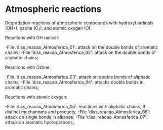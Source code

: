 # Atmospheric reactions
Degradation reactions of atmospheric compounds with hydroxyl radicals (OH•), ozone (O₃), and atomic oxygen (O).


Reactions with OH radical:

-File 'diss_reacao_Atmosferica_01': attack on the double bonds of aromatic chains;
-File 'diss_reacao_Atmosferica_02': attack on the double bonds of aliphatic chains;

Reactions with Ozone:

-File 'diss_reacao_Atmosferica_03': attack on double bonds of aliphatic chains;
-File 'diss_reacao_Atmosferica_04': attacks double bonds in aromatic chains;

Reactions with atomic oxygen:

-File 'diss_reacao_Atmosferica_05': reactions with aliphatic chains, 3 distinct mechanisms and products;
-File 'diss_reacao_Atmosferica_06': attack on single bonds in alkanes;
-File 'diss_reacao_Atmosferica_07': attack on aromatic hydrocarbons;




